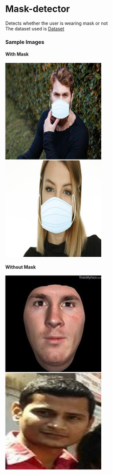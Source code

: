 # Mask-detector
Detects whether the user is wearing mask or not<br>
The dataset used is <a href='https://drive.google.com/open?id=1NiYKTiHXmIur2ZB7FXLvBbGduxH7ij0i'> Dataset</a>
<h3>Sample Images</h3>
<h4>With Mask</h4>
<p float="left">
  <img src="Images/with mask/0-with-mask.jpg" width=300 height=300/>
  <img src="Images/with mask/1-with-mask.jpg" width=300 height=300/>
</p>
<h4>Without Mask</h4>
<p float="left">
  <img src="Images/without mask/4.jpg" width=300 height=300/>
  <img src="Images/without mask/1.jpg" width=300 height=300/>
</p>
